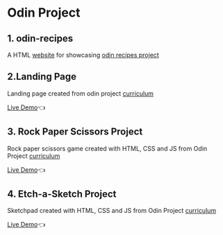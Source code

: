 # Odin Project

## 1. odin-recipes
A  HTML [website](https://jamesnan.github.io/odin-projec/odin-recipes/) for showcasing [odin recipes project](https://www.theodinproject.com/lessons/foundations-recipes)

## 2.Landing Page
Landing page created from odin project [curriculum](https://www.theodinproject.com/lessons/foundations-landing-page)

[Live Demo](https://jamesnan.github.io/odin-projec/Landing-page/)👈


## 3. Rock Paper Scissors Project
Rock paper scissors game created with HTML, CSS and JS from Odin Project [curriculum](https://www.theodinproject.com/lessons/foundations-rock-paper-scissors)

[Live Demo](https://jamesnan.github.io/odin-project/Rock-Paper-Scissors/)👈

## 4. Etch-a-Sketch Project
Sketchpad created with HTML, CSS and JS from Odin Project [curriculum](hhttps://www.theodinproject.com/lessons/foundations-etch-a-sketch)

[Live Demo](https://jamesnan.github.io/odin-project/Etch-a-sketch/)👈
